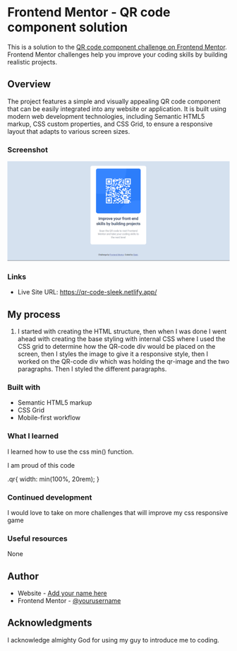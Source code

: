 # Frontend Mentor - QR code component solution

This is a solution to the [QR code component challenge on Frontend Mentor](https://www.frontendmentor.io/challenges/qr-code-component-iux_sIO_H). Frontend Mentor challenges help you improve your coding skills by building realistic projects. 


## Overview

The project features a simple and visually appealing QR code component that can be easily integrated into any website or application. It is built using modern web development technologies, including Semantic HTML5 markup, CSS custom properties, and CSS Grid, to ensure a responsive layout that adapts to various screen sizes.

### Screenshot

![](./images/Screenshot%202023-07-27%20220552.png)


### Links

- Live Site URL: https://qr-code-sleek.netlify.app/

## My process
1. I started with creating the HTML structure, then when I was done I went ahead with creating the base styling with internal CSS where I used the CSS grid to determine how the QR-code div would be placed on the screen, then I styles the image to give it a responsive style, then I worked on the QR-code div which was holding the qr-image and the two paragraphs. Then I styled the different paragraphs.

### Built with

- Semantic HTML5 markup
- CSS Grid
- Mobile-first workflow


### What I learned
I learned how to use the css min() function.

I am proud of this code

.qr{
      width: min(100%, 20rem);
    }

### Continued development

I would love to take on more challenges that will improve my css responsive game

### Useful resources

None

## Author

- Website - [Add your name here](https://www.your-site.com)
- Frontend Mentor - [@yourusername](https://www.frontendmentor.io/profile/yourusername)

## Acknowledgments

I acknowledge almighty God for using my guy to introduce me to coding. 
